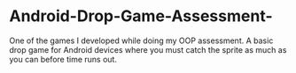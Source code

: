 # Android-Drop-Game-Assessment-
One of the games I developed while doing my OOP assessment. A basic drop game for Android devices where you must catch the sprite as much as you can before time runs out. 
